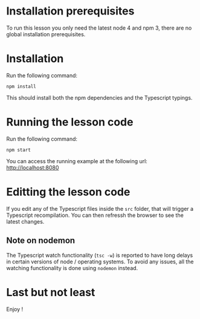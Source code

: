 
# Installation prerequisites

To run this lesson you only need the latest node 4 and npm 3, there are no global installation prerequisites.

# Installation
Run the following command:

    npm install

This should install both the npm dependencies and the Typescript typings.

# Running the lesson code
Run the following command:

    npm start
    
You can access the running example at the following url: [http://localhost:8080](http://localhost:8080)

# Editting the lesson code

If you edit any of the Typescript files inside the `src` folder, that will trigger a Typescript recompilation. You can then refressh the browser to see the latest changes.

## Note on nodemon

The Typescript watch functionality (`tsc -w`) is reported to have long delays in certain versions of node / operating systems. To avoid any issues, all the watching functionality is done using `nodemon` instead.

# Last but not least

Enjoy !
